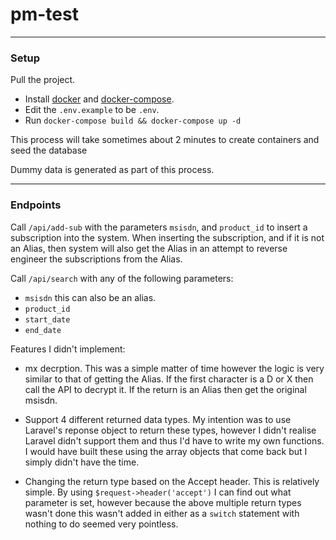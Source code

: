 # pm-test
---

### Setup

Pull the project.

- Install [docker](https://docs.docker.com/install/) and [docker-compose](https://docs.docker.com/compose/install/).
- Edit the `.env.example` to be `.env`.
- Run `docker-compose build && docker-compose up -d`

This process will take sometimes about 2 minutes to create containers and seed the database

Dummy data is generated as part of this process.

---

### Endpoints

Call `/api/add-sub` with the parameters `msisdn`, and `product_id` to insert a
subscription into the system. When inserting the subscription, and if it is not
an Alias, then system will also get the Alias in an attempt to reverse engineer
the subscriptions from the Alias.

Call `/api/search` with any of the following parameters:
- `msisdn` this can also be an alias.
- `product_id`
- `start_date`
- `end_date`

Features I didn't implement:
- mx decrption. This was a simple matter of time however the logic is very
similar to that of getting the Alias. If the first character is a D or X then
call the API to decrypt it. If the return is an Alias then get the original
msisdn.

- Support 4 different returned data types. My intention was to use Laravel's
reponse object to return these types, however I didn't realise Laravel didn't
support them and thus I'd have to write my own functions. I would have built
these using the array objects that come back but I simply didn't have the time.

- Changing the return type based on the Accept header. This is relatively
simple. By using `$request->header('accept')` I can find out what parameter is
set, however because the above multiple return types wasn't done this wasn't
added in either as a `switch` statement with nothing to do seemed very
pointless.
